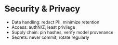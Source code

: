 # Security & Privacy

- Data handling: redact PII, minimize retention  
- Access: authN/Z, least privilege  
- Supply chain: pin hashes, verify model provenance  
- Secrets: never commit; rotate regularly

